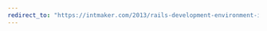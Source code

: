 ```yaml
---
redirect_to: "https://intmaker.com/2013/rails-development-environment-in-emacs-on-opensuse-linux"
---
```

